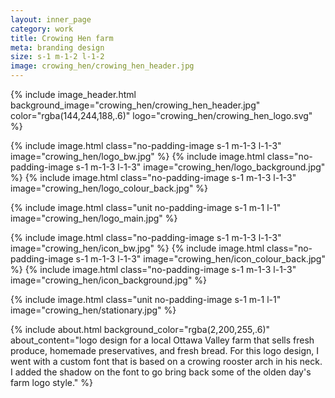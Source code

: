 ```yaml
---
layout: inner_page
category: work
title: Crowing Hen farm
meta: branding design
size: s-1 m-1-2 l-1-2
image: crowing_hen/crowing_hen_header.jpg
---
```


{% include image_header.html background_image="crowing_hen/crowing_hen_header.jpg" color="rgba(144,244,188,.6)" logo="crowing_hen/crowing_hen_logo.svg" %}


{% include image.html class="no-padding-image s-1 m-1-3 l-1-3" image="crowing_hen/logo_bw.jpg" %}
{% include image.html class="no-padding-image s-1 m-1-3 l-1-3" image="crowing_hen/logo_background.jpg" %}
{% include image.html class="no-padding-image s-1 m-1-3 l-1-3" image="crowing_hen/logo_colour_back.jpg" %}

{% include image.html class="unit no-padding-image s-1 m-1 l-1" image="crowing_hen/logo_main.jpg" %}

{% include image.html class="no-padding-image s-1 m-1-3 l-1-3" image="crowing_hen/icon_bw.jpg" %}
{% include image.html class="no-padding-image s-1 m-1-3 l-1-3" image="crowing_hen/icon_colour_back.jpg" %}
{% include image.html class="no-padding-image s-1 m-1-3 l-1-3" image="crowing_hen/icon_background.jpg" %}

{% include image.html class="unit no-padding-image s-1 m-1 l-1" image="crowing_hen/stationary.jpg" %}



{% include about.html background_color="rgba(2,200,255,.6)" about_content="logo design for a local Ottawa Valley farm that sells fresh produce, homemade preservatives, and fresh bread. For this logo design, I went with a custom font that is based on a crowing rooster arch in his neck. I added the shadow on the font to go bring back some of the olden day's farm logo style." %}